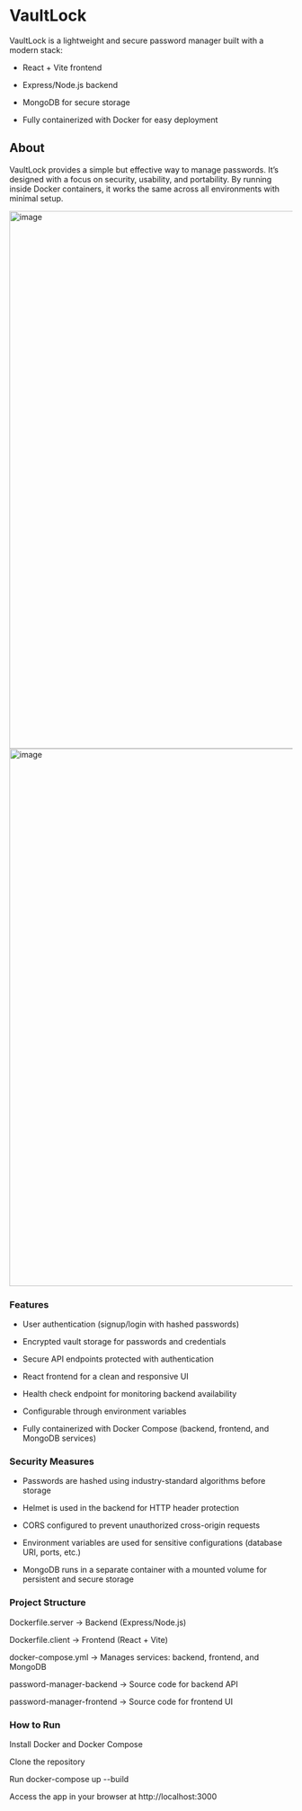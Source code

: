 # VaultLock

VaultLock is a lightweight and secure password manager built with a modern stack:

- React + Vite frontend

- Express/Node.js backend

- MongoDB for secure storage

- Fully containerized with Docker for easy deployment



## About
VaultLock provides a simple but effective way to manage passwords. It’s designed with a focus on security, usability, and portability. By running inside Docker containers, it works the same across all environments with minimal setup.

<img width="1862" height="957" alt="image" src="https://github.com/user-attachments/assets/a874b447-b9fb-4c61-a340-c8852c4746ca" />


<img width="1862" height="957" alt="image" src="https://github.com/user-attachments/assets/19c1e6ae-f60e-44af-ab88-31d232e5913f" />


### Features

- User authentication (signup/login with hashed passwords)

- Encrypted vault storage for passwords and credentials

- Secure API endpoints protected with authentication

- React frontend for a clean and responsive UI

- Health check endpoint for monitoring backend availability

- Configurable through environment variables

- Fully containerized with Docker Compose (backend, frontend, and MongoDB services)

### Security Measures

- Passwords are hashed using industry-standard algorithms before storage

- Helmet is used in the backend for HTTP header protection

- CORS configured to prevent unauthorized cross-origin requests

- Environment variables are used for sensitive configurations (database URI, ports, etc.)

- MongoDB runs in a separate container with a mounted volume for persistent and secure storage

### Project Structure

Dockerfile.server → Backend (Express/Node.js)

Dockerfile.client → Frontend (React + Vite)

docker-compose.yml → Manages services: backend, frontend, and MongoDB

password-manager-backend → Source code for backend API

password-manager-frontend → Source code for frontend UI

### How to Run

Install Docker and Docker Compose

Clone the repository

Run docker-compose up --build

Access the app in your browser at http://localhost:3000
